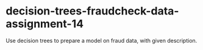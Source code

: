 # decision-trees-fraudcheck-data-assignment-14
Use decision trees to prepare a model on fraud data, with given description.

